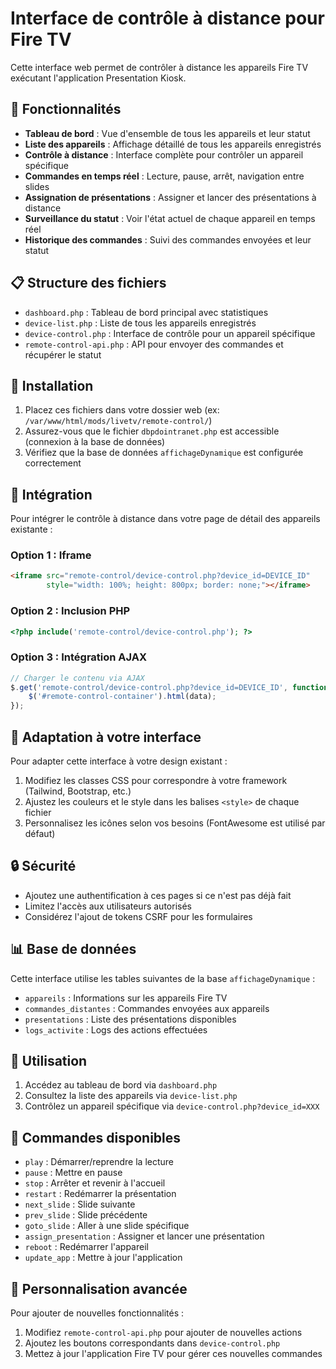 # Interface de contrôle à distance pour Fire TV

Cette interface web permet de contrôler à distance les appareils Fire TV exécutant l'application Presentation Kiosk.

## 🚀 Fonctionnalités

- **Tableau de bord** : Vue d'ensemble de tous les appareils et leur statut
- **Liste des appareils** : Affichage détaillé de tous les appareils enregistrés
- **Contrôle à distance** : Interface complète pour contrôler un appareil spécifique
- **Commandes en temps réel** : Lecture, pause, arrêt, navigation entre slides
- **Assignation de présentations** : Assigner et lancer des présentations à distance
- **Surveillance du statut** : Voir l'état actuel de chaque appareil en temps réel
- **Historique des commandes** : Suivi des commandes envoyées et leur statut

## 📋 Structure des fichiers

- `dashboard.php` : Tableau de bord principal avec statistiques
- `device-list.php` : Liste de tous les appareils enregistrés
- `device-control.php` : Interface de contrôle pour un appareil spécifique
- `remote-control-api.php` : API pour envoyer des commandes et récupérer le statut

## 🔧 Installation

1. Placez ces fichiers dans votre dossier web (ex: `/var/www/html/mods/livetv/remote-control/`)
2. Assurez-vous que le fichier `dbpdointranet.php` est accessible (connexion à la base de données)
3. Vérifiez que la base de données `affichageDynamique` est configurée correctement

## 🔌 Intégration

Pour intégrer le contrôle à distance dans votre page de détail des appareils existante :

### Option 1 : Iframe

```html
<iframe src="remote-control/device-control.php?device_id=DEVICE_ID" 
        style="width: 100%; height: 800px; border: none;"></iframe>
```

### Option 2 : Inclusion PHP

```php
<?php include('remote-control/device-control.php'); ?>
```

### Option 3 : Intégration AJAX

```javascript
// Charger le contenu via AJAX
$.get('remote-control/device-control.php?device_id=DEVICE_ID', function(data) {
    $('#remote-control-container').html(data);
});
```

## 📱 Adaptation à votre interface

Pour adapter cette interface à votre design existant :

1. Modifiez les classes CSS pour correspondre à votre framework (Tailwind, Bootstrap, etc.)
2. Ajustez les couleurs et le style dans les balises `<style>` de chaque fichier
3. Personnalisez les icônes selon vos besoins (FontAwesome est utilisé par défaut)

## 🔒 Sécurité

- Ajoutez une authentification à ces pages si ce n'est pas déjà fait
- Limitez l'accès aux utilisateurs autorisés
- Considérez l'ajout de tokens CSRF pour les formulaires

## 📊 Base de données

Cette interface utilise les tables suivantes de la base `affichageDynamique` :

- `appareils` : Informations sur les appareils Fire TV
- `commandes_distantes` : Commandes envoyées aux appareils
- `presentations` : Liste des présentations disponibles
- `logs_activite` : Logs des actions effectuées

## 🚀 Utilisation

1. Accédez au tableau de bord via `dashboard.php`
2. Consultez la liste des appareils via `device-list.php`
3. Contrôlez un appareil spécifique via `device-control.php?device_id=XXX`

## 🔄 Commandes disponibles

- `play` : Démarrer/reprendre la lecture
- `pause` : Mettre en pause
- `stop` : Arrêter et revenir à l'accueil
- `restart` : Redémarrer la présentation
- `next_slide` : Slide suivante
- `prev_slide` : Slide précédente
- `goto_slide` : Aller à une slide spécifique
- `assign_presentation` : Assigner et lancer une présentation
- `reboot` : Redémarrer l'appareil
- `update_app` : Mettre à jour l'application

## 📝 Personnalisation avancée

Pour ajouter de nouvelles fonctionnalités :

1. Modifiez `remote-control-api.php` pour ajouter de nouvelles actions
2. Ajoutez les boutons correspondants dans `device-control.php`
3. Mettez à jour l'application Fire TV pour gérer ces nouvelles commandes